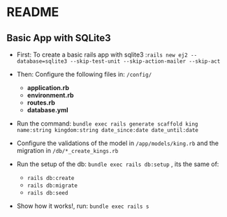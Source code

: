 # README

## Basic App with SQLite3

+ First: To create a basic rails app with sqlite3 :`rails new ej2 --database=sqlite3 --skip-test-unit --skip-action-mailer --skip-act` 

+ Then: Configure the following files in: `/config/`
    + **application.rb**
    + **environment.rb**
    + **routes.rb**
    + **database.yml**

+ Run the command: `bundle exec rails generate scaffold king name:string kingdom:string date_since:date date_until:date`

+ Configure the validations of the model in `/app/models/king.rb` and the migration in `/db/*_create_kings.rb`

+ Run the setup of the db: `bundle exec rails db:setup` , its the same of:
    + `rails db:create`
    + `rails db:migrate`
    + `rails db:seed`

+ Show how it works!, run: `bundle exec rails s`
 